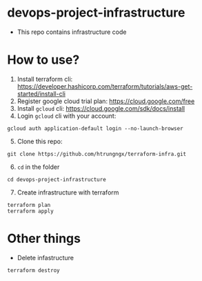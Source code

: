 # devops-project-infrastructure
- This repo contains infrastructure code

# How to use?
1. Install terraform cli: https://developer.hashicorp.com/terraform/tutorials/aws-get-started/install-cli
1. Register google cloud trial plan: https://cloud.google.com/free
1. Install `gcloud` cli: https://cloud.google.com/sdk/docs/install
1. Login `gcloud` cli with your account:
```shell
gcloud auth application-default login --no-launch-browser
```
5. Clone this repo:
```
git clone https://github.com/htrungngx/terraform-infra.git
```
6. `cd` in the folder
```
cd devops-project-infrastructure
```
7. Create infrastructure with terraform
```
terraform plan
terraform apply
```

# Other things
- Delete infastructure
```
terraform destroy
```